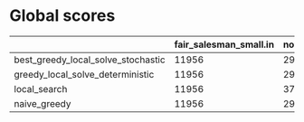 # Global scores 

| | fair_salesman_small.in | not_regular_only_small.in | one_cicle_small.in | public3.in | regular_small.in | whirl_small.in |
| --- | --- | --- | --- | --- | --- | --- |
| best_greedy_local_solve_stochastic|  11956 |  29783 |  13672 |  46958 |  29688 |  36882 |
| greedy_local_solve_deterministic|  11956 |  29783 |  13672 |  49452 |  26210 |  36882 |
| local_search|  11956 |  37654 |  13672 |  60899 |  42624 |  36882 |
| naive_greedy|  11956 |  29783 |  13672 |  80197 |  26210 |  36882 |

